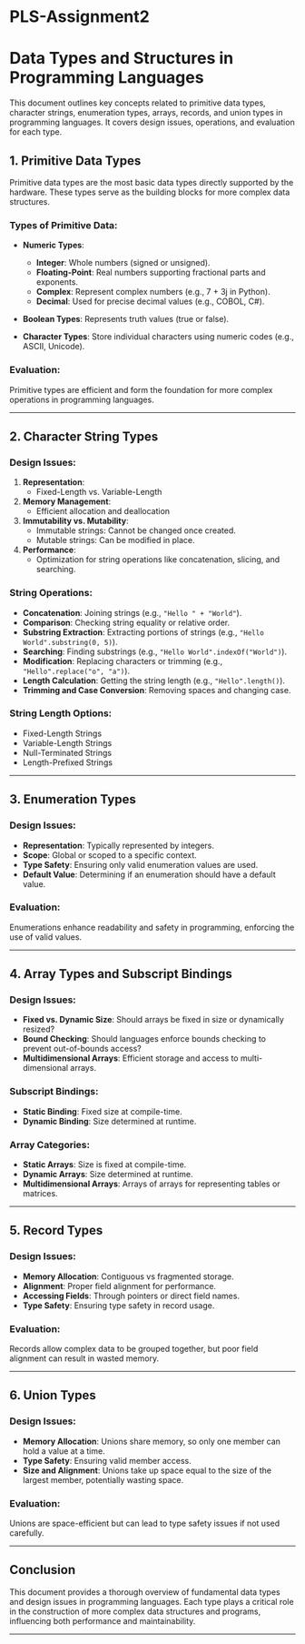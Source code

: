 # PLS-Assignment2

# Data Types and Structures in Programming Languages

This document outlines key concepts related to primitive data types, character strings, enumeration types, arrays, records, and union types in programming languages. It covers design issues, operations, and evaluation for each type.

## 1. Primitive Data Types

Primitive data types are the most basic data types directly supported by the hardware. These types serve as the building blocks for more complex data structures.

### Types of Primitive Data:
- **Numeric Types**:
  - **Integer**: Whole numbers (signed or unsigned).
  - **Floating-Point**: Real numbers supporting fractional parts and exponents.
  - **Complex**: Represent complex numbers (e.g., 7 + 3j in Python).
  - **Decimal**: Used for precise decimal values (e.g., COBOL, C#).

- **Boolean Types**: Represents truth values (true or false).

- **Character Types**: Store individual characters using numeric codes (e.g., ASCII, Unicode).

### Evaluation:
Primitive types are efficient and form the foundation for more complex operations in programming languages.

---

## 2. Character String Types

### Design Issues:
1. **Representation**:
   - Fixed-Length vs. Variable-Length
2. **Memory Management**:
   - Efficient allocation and deallocation
3. **Immutability vs. Mutability**:
   - Immutable strings: Cannot be changed once created.
   - Mutable strings: Can be modified in place.
4. **Performance**:
   - Optimization for string operations like concatenation, slicing, and searching.

### String Operations:
- **Concatenation**: Joining strings (e.g., `"Hello " + "World"`).
- **Comparison**: Checking string equality or relative order.
- **Substring Extraction**: Extracting portions of strings (e.g., `"Hello World".substring(0, 5)`).
- **Searching**: Finding substrings (e.g., `"Hello World".indexOf("World")`).
- **Modification**: Replacing characters or trimming (e.g., `"Hello".replace("o", "a")`).
- **Length Calculation**: Getting the string length (e.g., `"Hello".length()`).
- **Trimming and Case Conversion**: Removing spaces and changing case.

### String Length Options:
- Fixed-Length Strings
- Variable-Length Strings
- Null-Terminated Strings
- Length-Prefixed Strings

---

## 3. Enumeration Types

### Design Issues:
- **Representation**: Typically represented by integers.
- **Scope**: Global or scoped to a specific context.
- **Type Safety**: Ensuring only valid enumeration values are used.
- **Default Value**: Determining if an enumeration should have a default value.

### Evaluation:
Enumerations enhance readability and safety in programming, enforcing the use of valid values.

---

## 4. Array Types and Subscript Bindings

### Design Issues:
- **Fixed vs. Dynamic Size**: Should arrays be fixed in size or dynamically resized?
- **Bound Checking**: Should languages enforce bounds checking to prevent out-of-bounds access?
- **Multidimensional Arrays**: Efficient storage and access to multi-dimensional arrays.

### Subscript Bindings:
- **Static Binding**: Fixed size at compile-time.
- **Dynamic Binding**: Size determined at runtime.

### Array Categories:
- **Static Arrays**: Size is fixed at compile-time.
- **Dynamic Arrays**: Size determined at runtime.
- **Multidimensional Arrays**: Arrays of arrays for representing tables or matrices.

---

## 5. Record Types

### Design Issues:
- **Memory Allocation**: Contiguous vs fragmented storage.
- **Alignment**: Proper field alignment for performance.
- **Accessing Fields**: Through pointers or direct field names.
- **Type Safety**: Ensuring type safety in record usage.

### Evaluation:
Records allow complex data to be grouped together, but poor field alignment can result in wasted memory.

---

## 6. Union Types

### Design Issues:
- **Memory Allocation**: Unions share memory, so only one member can hold a value at a time.
- **Type Safety**: Ensuring valid member access.
- **Size and Alignment**: Unions take up space equal to the size of the largest member, potentially wasting space.

### Evaluation:
Unions are space-efficient but can lead to type safety issues if not used carefully.

---

## Conclusion

This document provides a thorough overview of fundamental data types and design issues in programming languages. Each type plays a critical role in the construction of more complex data structures and programs, influencing both performance and maintainability.

---
